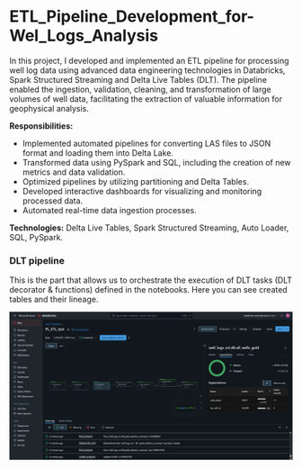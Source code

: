 # ETL_Pipeline_Development_for-Wel_Logs_Analysis
In this project, I developed and implemented an ETL pipeline for processing well log data using advanced data engineering technologies in Databricks, Spark Structured Streaming and Delta Live Tables (DLT). The pipeline enabled the ingestion, validation, cleaning, and transformation of large volumes of well data, facilitating the extraction of valuable information for geophysical analysis.

**Responsibilities:**
- Implemented automated pipelines for converting LAS files to JSON format and loading them into Delta Lake.
- Transformed data using PySpark and SQL, including the creation of new metrics and data validation.
- Optimized pipelines by utilizing partitioning and Delta Tables.
- Developed interactive dashboards for visualizing and monitoring processed data.
- Automated real-time data ingestion processes.

**Technologies:** Delta Live Tables, Spark Structured Streaming, Auto Loader, SQL, PySpark.

### DLT pipeline

This is the part that allows us to orchestrate the execution of DLT tasks (DLT decorator & functions) defined in the notebooks. Here you can see created tables and their lineage.

 ![alt text](https://raw.githubusercontent.com/Rogelio-Bustamante/ETL_Pipeline_Development_for-Wel_Logs_Analysis/refs/heads/main/DTL_pipeline.png)
